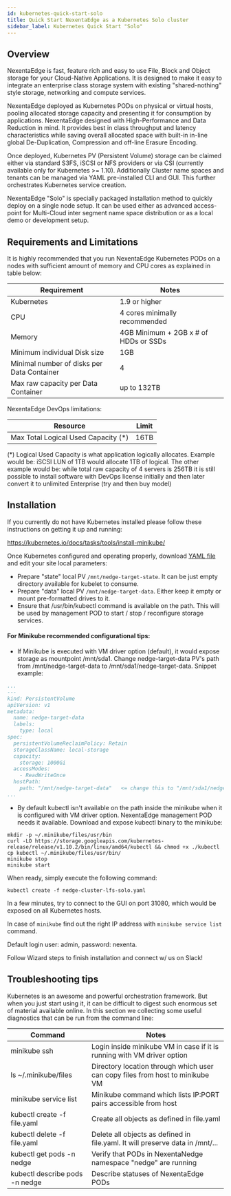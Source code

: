 ```yaml
---
id: kubernetes-quick-start-solo
title: Quick Start NexentaEdge as a Kubernetes Solo cluster
sidebar_label: Kubernetes Quick Start "Solo"
---
```


## Overview

NexentaEdge is fast, feature rich and easy to use File, Block and Object storage for your Cloud-Native Applications. It is designed to make it easy to integrate an enterprise class storage system with existing "shared-nothing" style storage, networking and compute services.

NexentaEdge deployed as Kubernetes PODs on physical or virtual hosts, pooling allocated storage capacity and presenting it for consumption by applications. NexentaEdge designed with High-Performance and Data Reduction in mind. It provides best in class throughput and latency characteristics while saving overall allocated space with built-in in-line global De-Duplication, Compression and off-line Erasure Encoding.

Once deployed, Kubernetes PV (Persistent Volume) storage can be claimed either via standard S3FS, iSCSI or NFS providers or via CSI (currently available only for Kubernetes >= 1.10). Additionally Cluster name spaces and tenants can be managed via YAML pre-installed CLI and GUI. This further orchestrates Kubernetes service creation.

NexentaEdge "Solo" is specially packaged installation method to quickly deploy on a single node setup. It can be used either as advanced access-point for Multi-Cloud inter segment name space distribution or as a local demo or development setup.

## Requirements and Limitations
It is highly recommended that you run NexentaEdge Kubernetes PODs on a nodes with sufficient amount of memory and CPU cores as explained in table below:

| Requirement | Notes |
|---------------|---------|
| Kubernetes|1.9 or higher |
| CPU | 4 cores minimally recommended |
| Memory | 4GB Minimum + 2GB x # of HDDs or SSDs |
| Minimum individual Disk size | 1GB |
| Minimal number of disks per Data Container | 4 |
| Max raw capacity per Data Container | up to 132TB |

NexentaEdge DevOps limitations:

| Resource | Limit |
|------------|-------|
| Max Total Logical Used Capacity (*)| 16TB |

(*) Logical Used Capacity is what application logically allocates. Example would be: iSCSI LUN of 1TB would allocate 1TB of logical. The other example would be: while total raw capacity of 4 servers is 256TB it is still possible to install software with DevOps license initially and then later convert it to unlimited Enterprise (try and then buy model)

## Installation

If you currently do not have Kubernetes installed please follow these instructions on getting it up and running:

https://kubernetes.io/docs/tasks/tools/install-minikube/

Once Kubernetes configured and operating properly, download [YAML file](https://raw.githubusercontent.com/Nexenta/edge-kubernetes/master/nedge-cluster-lfs-solo.yaml) and edit your site local parameters:

- Prepare "state" local PV `/mnt/nedge-target-state`. It can be just empty directory available for kubelet to consume.
- Prepare "data" local PV `/mnt/nedge-target-data`. Either keep it empty or mount pre-formatted drives to it.
- Ensure that /usr/bin/kubectl command is available on the path. This will be used by management POD to start / stop / reconfigure storage services.

#### For Minikube recommended configurational tips:

- If Minikube is executed with VM driver option (default), it would expose storage as mountpoint /mnt/sda1. Change nedge-target-data PV's path from /mnt/nedge-target-data to /mnt/sda1/nedge-target-data. Snippet example:

```yaml
...
---
kind: PersistentVolume
apiVersion: v1
metadata:
  name: nedge-target-data
  labels:
    type: local
spec:
  persistentVolumeReclaimPolicy: Retain
  storageClassName: local-storage
  capacity:
    storage: 1000Gi
  accessModes:
    - ReadWriteOnce
  hostPath:
    path: "/mnt/nedge-target-data"   <= change this to "/mnt/sda1/nedge-target-data"
...
```

- By default kubectl isn't available on the path inside the minikube when it is configured with VM driver option. NexentaEdge management POD needs it available. Download and expose kubectl binary to the minikube:

```
mkdir -p ~/.minikube/files/usr/bin
curl -LO https://storage.googleapis.com/kubernetes-release/release/v1.10.2/bin/linux/amd64/kubectl && chmod +x ./kubectl
cp kubectl ~/.minikube/files/usr/bin/
minikube stop
minikube start
```

When ready, simply execute the following command:

```
kubectl create -f nedge-cluster-lfs-solo.yaml
```

In a few minutes, try to connect to the GUI on port 31080, which would be exposed on all Kubernetes hosts.

In case of `minikube` find out the right IP address with `minikube service list` command.

Default login user: admin, password: nexenta.

Follow Wizard steps to finish installation and connect w/ us on Slack!

## Troubleshooting tips

Kubernetes is an awesome and powerful orchestration framework. But when you just start using it, it can be difficult to digest such enormous set of material available online. In this section we collecting some useful diagnostics that  can be run from the command line:

| Command | Notes |
|---------------|---------|
| minikube ssh|Login inside minikube VM in case if it is running with VM driver option|
| ls ~/.minikube/files| Directory location through which user can copy files from host to minikube VM|
|minikube service list| Minikube command which lists IP:PORT pairs accessible from host|
| kubectl create -f file.yaml| Create all objects as defined in file.yaml|
| kubectl delete -f file.yaml| Delete all objects as defined in file.yaml. It will preserve data in /mnt/...|
| kubectl get pods -n nedge| Verify that PODs in NexentaNedge namespace "nedge" are running|
| kubectl describe pods -n nedge| Describe statuses of NexentaEdge PODs|
